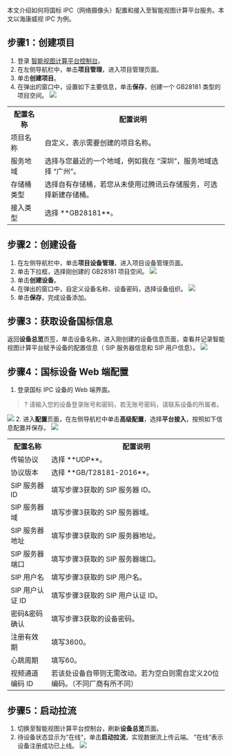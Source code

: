 本文介绍如何将国标 IPC（网络摄像头）配置和接入至智能视图计算平台服务。本文以海康威视 IPC 为例。

## 步骤1：创建项目

1. 登录 [智能视图计算平台控制台](https://console.cloud.tencent.com/iss)。
2. 在左侧导航栏中，单击**项目管理**，进入项目管理页面。
3. 单击**创建项目**。
4. 在弹出的窗口中，设置如下主要信息，单击**保存**，创建一个 GB28181 类型的项目空间。
![](https://qcloudimg.tencent-cloud.cn/raw/a7f3a435bd4dbbfa88969c915ea39b68.png)
<table>
	<tr><th>配置名称</th><th>配置说明</th></tr>
	<tr><td>项目名称</td><td>自定义，表示需要创建的项目名称。</td></tr>
	<tr><td>服务地域</td><td>选择与您最近的一个地域，例如我在 “深圳”，服务地域选择 “广州”。</td></tr>
	<tr><td>存储桶类型</td><td>选择自有存储桶，若您从未使用过腾讯云存储服务，可选择新建存储桶。</td></tr>
	<tr><td>接入类型</td><td>选择 **GB28181**。</td></tr>
</table>

## 步骤2：创建设备

1. 在左侧导航栏中，单击**项目设备管理**，进入项目设备管理页面。
2. 单击下拉框，选择刚创建的 GB28181 项目空间。
![](https://qcloudimg.tencent-cloud.cn/raw/71dcd5edcc46376b88f80422fc165788.png)
3. 单击**创建设备**。
4. 在弹出的窗口中，自定义设备名称、设备密码，选择设备组织。
![](https://qcloudimg.tencent-cloud.cn/raw/10f8be9499b3d9dbae4aac4d81be44d5.png)
5. 单击**保存**，完成设备添加。


## 步骤3：获取设备国标信息

返回**设备总览**页签，单击设备名称，进入刚创建的设备信息页面，查看并记录智能视图计算平台赋予设备的配置信息（ SIP 服务器信息和 SIP 用户信息）。
![](https://qcloudimg.tencent-cloud.cn/raw/463299683b8b6880123ade42b04c9259.png)


## 步骤4：国标设备 Web 端配置

1. 登录国标 IPC 设备的 Web 端界面。
>? 请输入您的设备登录账号和密码，若无账号密码，请联系设备的所属者。
>
![](https://qcloudimg.tencent-cloud.cn/raw/66bcc7f8055a46026cc7ce42191a580b.png)
2. 进入**配置**页面，在左侧导航栏中单击**高级配置**，选择**平台接入**，按照如下信息配置并保存。
![](https://qcloudimg.tencent-cloud.cn/raw/ef6a47d2e96fe20c20375fe560141214.png)
<table>
	<tr><th>配置名称</th><th>配置说明</th></tr>
	<tr><td>传输协议</td><td>选择 **UDP**。</td></tr>
	<tr><td>协议版本</td><td>选择 **GB/T28181-2016**。</td></tr>
	<tr><td>SIP 服务器 ID</td><td>填写步骤3获取的 SIP 服务器 ID。</td></tr>
	<tr><td>SIP 服务器域</td><td>填写步骤3获取的 SIP 服务器域。</td></tr>
	<tr><td>SIP 服务器地址</td><td>填写步骤3获取的 SIP 服务器地址。</td></tr>
	<tr><td>SIP 服务器端口</td><td>填写步骤3获取的 SIP 服务器端口。</td></tr>
	<tr><td>SIP 用户名</td><td>填写步骤3获取的 SIP 用户名。</td></tr>
	<tr><td>SIP 用户认证 ID</td><td>填写步骤3获取的 SIP 用户认证 ID。</td></tr>
	<tr><td>密码&密码确认</td><td>填写步骤3获取的设备密码。</td></tr>
	<tr><td>注册有效期</td><td>填写3600。</td></tr>
	<tr><td>心跳周期</td><td>填写60。</td></tr>
	<tr><td>视频通道编码 ID</td><td>若该处设备自带则无需改动。若为空白则需自定义20位编码。（不同厂商有所不同）</td></tr>
</table>

## 步骤5：启动拉流

1. 切换至智能视图计算平台控制台，刷新**设备总览**页面。
2. 待设备状态显示为”在线“，单击**启动拉流**，实现数据流上传云端。
”在线“表示设备注册成功已上线。
![](https://qcloudimg.tencent-cloud.cn/raw/1afacc4e955a6178dd0d08bcdaed0f93.png)


